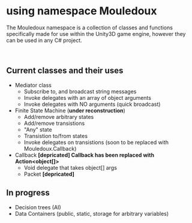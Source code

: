 # using namespace Mouledoux
The Mouledoux namespace is a collection of classes and functions specifically made for use within the Unity3D game engine, however they can be used in any C# project.

<br>

## Current classes and their uses
- Mediator class
  - Subscribe to, and broadcast string messages
  - Invoke delegates with an array of object arguments
  - Invoke delegates with NO arguments (quick broadcast)
- Finite State Machine (**under reconstruction**)
  - Add/remove arbitrary states
  - Add/remove transistions
  - "Any" state
  - Transistion to/from states 
  - Invoke delegates on transistions (soon to be replaced with Mouledoux.Callback)
- Callback **[depricated] Callback has been replaced with Action<object[]>**
  - Void delegate that takes object[] args
  - Packet **[depricated]**

## In progress
- Decision trees (AI)
- Data Containers (public, static, storage for arbitrary variables)
